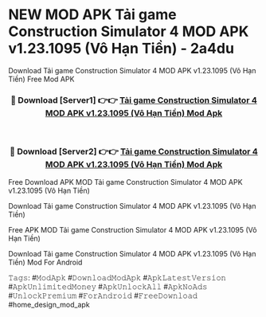 # NEW MOD APK Tải game Construction Simulator 4 MOD APK v1.23.1095 (Vô Hạn Tiền) - 2a4du
Download Tải game Construction Simulator 4 MOD APK v1.23.1095 (Vô Hạn Tiền) Free Mod APK

<div align="center">
<h3>🔴 Download [Server1] 👉👉 <a href="https://apk-comot.site?title=Tải_game_Construction_Simulator_4_MOD_APK_v1.23.1095_(Vô_Hạn_Tiền)">Tải game Construction Simulator 4 MOD APK v1.23.1095 (Vô Hạn Tiền) Mod Apk</a></h3><br>

<h3>🔴 Download [Server2] 👉👉 <a href="https://apk-comot.site?title=Tải_game_Construction_Simulator_4_MOD_APK_v1.23.1095_(Vô_Hạn_Tiền)">Tải game Construction Simulator 4 MOD APK v1.23.1095 (Vô Hạn Tiền) Mod Apk</a></h3>
</div>


Free Download APK MOD Tải game Construction Simulator 4 MOD APK v1.23.1095 (Vô Hạn Tiền)

Download Tải game Construction Simulator 4 MOD APK v1.23.1095 (Vô Hạn Tiền) 

Free APK MOD Tải game Construction Simulator 4 MOD APK v1.23.1095 (Vô Hạn Tiền) 

Download Tải game Construction Simulator 4 MOD APK v1.23.1095 (Vô Hạn Tiền) Mod For Android

𝚃𝚊𝚐𝚜: #𝙼𝚘𝚍𝙰𝚙𝚔 #𝙳𝚘𝚠𝚗𝚕𝚘𝚊𝚍𝙼𝚘𝚍𝙰𝚙𝚔 #𝙰𝚙𝚔𝙻𝚊𝚝𝚎𝚜𝚝𝚅𝚎𝚛𝚜𝚒𝚘𝚗 #𝙰𝚙𝚔𝚄𝚗𝚕𝚒𝚖𝚒𝚝𝚎𝚍𝙼𝚘𝚗𝚎𝚢 #𝙰𝚙𝚔𝚄𝚗𝚕𝚘𝚌𝚔𝙰𝚕𝚕 #𝙰𝚙𝚔𝙽𝚘𝙰𝚍𝚜 #𝚄𝚗𝚕𝚘𝚌𝚔𝙿𝚛𝚎𝚖𝚒𝚞𝚖 #𝙵𝚘𝚛𝙰𝚗𝚍𝚛𝚘𝚒𝚍 #𝙵𝚛𝚎𝚎𝙳𝚘𝚠𝚗𝚕𝚘𝚊𝚍 #home_design_mod_apk